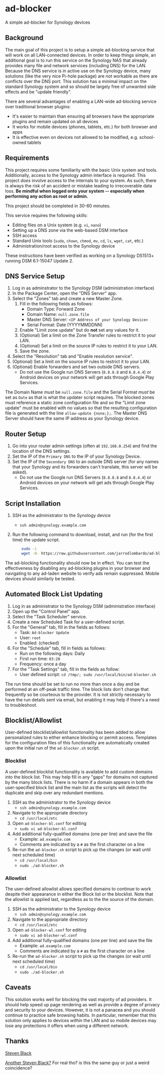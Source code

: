 # ad-blocker

A simple ad-blocker for Synology devices

## Background

The main goal of this project is to setup a simple ad-blocking service that will work on all LAN-connected devices. In order to keep things simple, an additional goal is to run this service on the Synology NAS that already provides many file and network services (including DNS) for the LAN. Because the DNS service is in active use on the Synology device, many solutions (like the very nice Pi-hole package) are not workable as there are conflicts over the DNS port. This solution has a minimal impact on the standard Synology system and so should be largely free of unwanted side effects and be "update friendly".

There are several advantages of enabling a LAN-wide ad-blocking service over traditional browser plugins:

* It's easier to maintain than ensuring all browsers have the appropriate plugins and remain updated on all devices
* It works for mobile devices (phones, tablets, etc.) for both browser and apps
* It is effective even on devices not allowed to be modified, e.g. school-owned tablets

## Requirements

This project requires some familiarity with the basic Unix system and tools. Additionally, access to the Synology admin interface is requried. This project _does_ involve access to the internals to your system. As such, there is always the risk of an accident or mistake leading to irrecoverable data loss. **Be mindful when logged onto your system -- especially when performing any action as root or admin.**

This project should be completed in 30-60 minutes.

This service requires the following skills:

* Editing files on a Unix system (e.g. `vi`, `nano`)
* Setting up a DNS zone via the web-based DSM interface
* SSH access
* Standard Unix tools (`sudo`, `chown`, `chmod`, `mv`, `cd`, `ls`, `wget`, `cat`, etc.)
* Administration/root access to the Synology device

These instructions have been verified as working on a Synology DS1513+ running DSM 6.1-15047 Update 2.

## DNS Service Setup

1. Log in as adminstrator to the Synology DSM (administration interface)
1. In the Package Center, open the "DNS Server" app.
1. Select the "Zones" tab and create a new Master Zone.
   1. Fill in the following fields as follows:
      * Domain Type: Forward Zone
      * Domain Name: `null.zone.file`
      * Master DNS Server: `<IP Address of your Synology Device>`
      * Serial Format: Date (YYYYMMDDNN)
   1. Enable "Limit zone update" but do __not__ set any values for it.
   1. (Optional) Set a limit on the Zone Transfer rules to restrict it to your LAN.
   1. (Optional) Set a limit on the source IP rules to restrict it to your LAN.
   1. Save the zone.
1. Select the "Resolution" tab and "Enable resolution service".
1. (Optional) Set a limit on the source IP rules to restrict it to your LAN.
1. (Optional) Enable forwarders and set two outside DNS servers.
   * Do not use the Google run DNS Servers (`8.8.8.8` and `8.8.4.4`) or Android devices on your network will get ads through Google Play Services.

The Domain Name _must_ be `null.zone.file` and the Serial Format _must_ be set as `Date` as that is what the updater script requires. The blocked zones must reference a static zone configuration file and so the "Limit zone update" must be enabled with no values so that the resulting configuration file is generated with the line `allow-update {none;};`. The Master DNS Server should have the same IP address as your Synology device.

## Router Setup

1. Go into your router admin settings (often at `192.168.0.254`) and find the location of the DNS settings.
1. Set the IP of the `Primary DNS` to the IP of your Synology Device.
1. Set the IP of the `Secondary DNS` to an outside DNS server (for any names that your Synology and its forwarders can't translate, this server will be asked).
   * Do not use the Google run DNS Servers (`8.8.8.8` and `8.8.4.4`) or Android devices on your network will get ads through Google Play Services.

## Script Installation

1. SSH as the administrator to the Synology device
    * `ssh admin@synology.example.com`
2. Run the following command to download, install, and run (for the first time) the update script.

    ```bash
        sudo -i
        wget -O- https://raw.githubusercontent.com/jarrodlombardo/ad-blocker/master/install.sh | sudo /bin/sh
    ```

The ad-blocking functionality should now be in effect. You can test the effectiveness by disabling any ad-blocking plugins in your browser and navigating to any ad-laden website to verify ads remain suppressed. Mobile devices should similarly be tested.

## Automated Block List Updating

1. Log in as administrator to the Synology DSM (administration interface)
1. Open up the "Control Panel" app.
1. Select the "Task Scheduler" service.
1. Create a new Scheduled Task for a user-defined script.
1. For the "General" tab, fill in the fields as follows:
    * Task: `Ad-blocker Update`
    * User: `root`
    * Enabled: (checked)
1. For the "Schedule" tab, fill in fields as follows:
    * Run on the following days: Daily
    * First run time: `03:20`
    * Frequency: once a day
1. For the "Task Settings" tab, fill in the fields as follow:
    * User defined script: `cd /tmp/; sudo /usr/local/bin/ad-blocker.sh`

The run time should be set to run no more than once a day and be performed at an off-peak traffic time. The block lists don't change that frequently so be courteous to the provider. It is not strictly necessary to have the run details sent via email, but enabling it may help if there's a need to troubleshoot.

## Blocklist/Allowlist

User-defined blocklist/allowlist functionality has been added to allow personalized rules to either enhance blocking or permit access. Templates for the configuration files of this functionality are automatically created upon the initial run of the `ad-blocker.sh` script.

### Blocklist

A user-defined blocklist functionality is available to add custom domains into the block list. This may help fill in any "gaps" for domains not captured by the many block lists. There is no harm if a domain appears in both the user-specified block list and the main list as the scripts will detect the duplicate and skip over any redundant mentions.

1. SSH as the administrator to the Synology device
    * `ssh admin@synology.example.com`
1. Navigate to the appropriate directory
    * `cd /usr/local/etc`
1. Open `ad-blocker-bl.conf` for editing
    * `sudo vi ad-blocker-bl.conf`
1. Add additional fully-qualified domains (one per line) and save the file
    * Example: `ad.example.com`
    * Comments are indicated by a `#` as the first character on a line
1. Re-run the `ad-blocker.sh` script to pick up the changes (or wait until next scheduled time)
    * `cd /usr/local/bin`
    * `sudo ./ad-blocker.sh`

### Allowlist

The user-defined allowlist allows specified domains to continue to work despite their appearance in either the Block list or the blocklist. Note that the allowlist is applied last, regardless as to the the source of the domain.

1. SSH as the administrator to the Synology device
    * `ssh admin@synology.example.com`
1. Navigate to the appropriate directory
    * `cd /usr/local/etc`
1. Open `ad-blocker-wl.conf` for editing
    * `sudo vi ad-blocker-wl.conf`
1. Add additional fully-qualified domains (one per line) and save the file
    * Example: `ad.example.com`
    * Comments are indicated by a `#` as the first character on a line
1. Re-run the `ad-blocker.sh` script to pick up the changes (or wait until next scheduled time)
    * `cd /usr/local/bin`
    * `sudo ./ad-blocker.sh`

## Caveats

This solution works well for blocking the vast majority of ad providers. It should help speed up page rendering as well as provide a degree of privacy and security to your devices. However, it is not a panacea and you should continue to practice safe browsing habits. In particular, remember that this solution only applies to devices _within_ the LAN and so mobile devices may lose any protections it offers when using a different network.

## Thanks

[Steven Black](https://github.com/steventblack)

[Another Steven Black?](https://github.com/stevenblack) For real tho? is this the same guy or just a weird coincidence?
